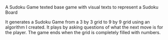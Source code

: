 A Sudoku Game texted base game with visual texts to represent a Sudoku Board

It generates a Sudoku Game from a 3 by 3 grid to 9 by 9 grid using an algorithm I created.
It plays by asking questions of what the next move is for the player.
The game ends when the grid is completely filled with numbers.
